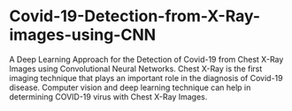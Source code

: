 # Covid-19-Detection-from-X-Ray-images-using-CNN

A Deep Learning Approach for the Detection of Covid-19 from Chest X-Ray Images using Convolutional Neural Networks.
Chest X-Ray is the first imaging technique that plays an important role in the diagnosis of Covid-19 disease. Computer vision and deep learning technique can help in determining COVID-19 virus with Chest X-Ray Images. 
